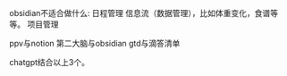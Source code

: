 obsidian不适合做什么: 
日程管理
信息流（数据管理），比如体重变化，食谱等等。
项目管理

ppv与notion
第二大脑与obsidian
gtd与滴答清单

chatgpt结合以上3个。